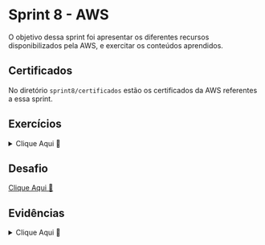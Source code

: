 # Sprint 8 - AWS

O objetivo dessa sprint foi apresentar os diferentes recursos disponibilizados pela AWS, e exercitar os conteúdos aprendidos.

## Certificados

No diretório `sprint8/certificados` estão os certificados da AWS referentes a essa sprint.

## Exercícios

<details>

<summary>Clique Aqui 🔗</summary>
<br/>

No diretório `sprint8/exercicios` estão os exercícios dessa sprint.

## Exercícios Spark Batch

[1]: ./exercicios/spark/parte1/exercicio_spark_parte1.png
[2]: ./exercicios/spark/parte2/exercicio_spark_parte2.png

| Geração e Massa de Dados (clique para ver a imagem) |
| :-------------------------------------------------: |
|        [![Exercício Spark - Imagem 1][1]][1]        |

|                 Manipulação dos Dados                  |
| :----------------------------------------------------: |
|         [![Exercício Spark - Imagem 2][2]][2]          |
| [Resultados](./exercicios/spark/parte2/resultados.md) |

</details>

## Desafio

[Clique Aqui 🔗](./desafio/README.md)

## Evidências

<details>

<summary>Clique Aqui 🔗</summary>
<br/>

![](evidencias/imagem1.png)

</details>
